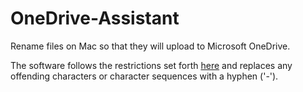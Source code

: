 # OneDrive-Assistant
Rename files on Mac so that they will upload to Microsoft OneDrive.

The software follows the restrictions set forth [here](https://support.office.com/en-us/article/invalid-file-names-and-file-types-in-onedrive-onedrive-for-business-and-sharepoint-64883a5d-228e-48f5-b3d2-eb39e07630fa) and replaces any offending characters or character sequences with a hyphen ('-').
